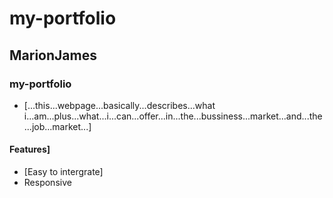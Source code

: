 # my-portfolio
## MarionJames
### my-portfolio 
* [...this...webpage...basically...describes...what i...am...plus...what...i...can...offer...in...the...bussiness...market...and...the...job...market...]

#### Features]
* [Easy to intergrate]
* Responsive